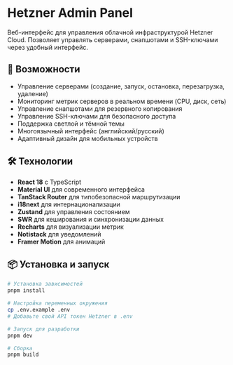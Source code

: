# Hetzner Admin Panel

Веб-интерфейс для управления облачной инфраструктурой Hetzner Cloud. Позволяет управлять серверами, снапшотами и SSH-ключами через удобный интерфейс.

## 🚀 Возможности

- Управление серверами (создание, запуск, остановка, перезагрузка, удаление)
- Мониторинг метрик серверов в реальном времени (CPU, диск, сеть)
- Управление снапшотами для резервного копирования
- Управление SSH-ключами для безопасного доступа
- Поддержка светлой и тёмной темы
- Многоязычный интерфейс (английский/русский)
- Адаптивный дизайн для мобильных устройств

## 🛠 Технологии

- **React 18** с TypeScript
- **Material UI** для современного интерфейса
- **TanStack Router** для типобезопасной маршрутизации
- **i18next** для интернационализации
- **Zustand** для управления состоянием
- **SWR** для кеширования и синхронизации данных
- **Recharts** для визуализации метрик
- **Notistack** для уведомлений
- **Framer Motion** для анимаций

## 📦 Установка и запуск

```bash
# Установка зависимостей
pnpm install

# Настройка переменных окружения
cp .env.example .env
# Добавьте свой API токен Hetzner в .env

# Запуск для разработки
pnpm dev

# Сборка
pnpm build
```
